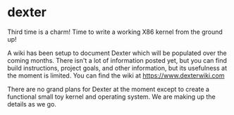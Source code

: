# dexter
Third time is a charm! Time to write a working X86 kernel from the ground up!

A wiki has been setup to document Dexter which will be populated over the coming months. There isn't a lot of information posted yet, but you can find build instructions, project goals, and other information, but its usefulness at the moment is limited. You can find the wiki at https://www.dexterwiki.com

There are no grand plans for Dexter at the moment except to create a functional small toy kernel and operating system. We are making up the details as we go.

